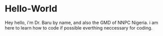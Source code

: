# Hello-World
Hey hello, i'm Dr. Baru by name, and also the GMD of NNPC Nigeria. i am here to learn how to code if possible everthing neccessary for coding.
